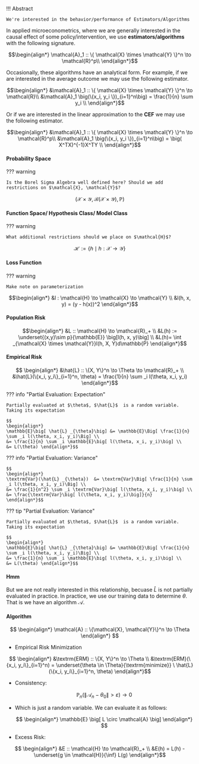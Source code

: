 
!!! Abstract 

    We're interested in the behavior/performance of Estimators/Algorithms 

In applied microeconometrics, where we are generally interested in the causal effect of some policy/intervention, we use **estimators/algorithms** with the following signature. 

$$\begin{align*}
\mathcal{A}_1 :: \{ \mathcal{X} \times \mathcal{Y} \}^n \to \mathcal{R}^p\\ 
\end{align*}$$

Occasionally, these algorithms have an analytical form. For example, if we are interested in the average outcome we may use the following estimator. 

$$\begin{align*}
&\mathcal{A}_1 :: \{ \mathcal{X} \times \mathcal{Y} \}^n \to \mathcal{R}\\ 
&\mathcal{A}_1 \big(\{x_i, y_i \})_{i=1}^n\big) = \frac{1}{n} \sum y_i \\ 
\end{align*}$$

Or if we are interested in the linear approximation to the **CEF** we may use the following estimator. 

$$\begin{align*}
&\mathcal{A}_1 :: \{ \mathcal{X} \times \mathcal{Y} \}^n \to \mathcal{R}^p\\ 
&\mathcal{A}_1 \big(\{x_i, y_i \})_{i=1}^n\big) = \big( X^TX)^{-1}X^TY \\ 
\end{align*}$$




#### Probability Space 
??? warning

    Is the Borel Sigma Algebra well defined here? Should we add restrictions on $\mathcal{X}, \mathcal{Y}$?

$$\Big( \mathcal{X} \times \mathcal{Y}, \mathcal{B}(\mathcal{X} \times \mathcal{Y}), \mathbb{P}\Big)$$

#### Function Space/ Hypothesis Class/ Model Class

??? warning

    What additional restrictions should we place on $\mathcal{H}$?

$$ \mathcal{H} := \{h \mid h : \mathcal{X} \to \mathcal{Y} \}$$

#### Loss Function 

??? warning

    Make note on parameterization

$$\begin{align*}
&l : \mathcal{H} \to \mathcal{X} \to \mathcal{Y} \\
&l(h, x, y) = (y - h(x))^2
\end{align*}$$

#### Population Risk 

$$\begin{align*}
&L :: \mathcal{H} \to \mathcal{R}_+ \\ 
&L(h) := \underset{(x,y)\sim p}{\mathbb{E}} \big[l(h, x, y)\big] \\
&L(h)= \int _{\mathcal{X} \times \mathcal{Y}}l(h, X, Y)d\mathbb{P} \end{align*}$$


#### Empirical Risk 

$$
\begin{align*}
&\hat{L} :: \{X, Y\}^n \to \Theta \to \mathcal{R}_+ \\
&\hat{L}(\{x_i, y_i\}_{i=1}^n, \theta) = \frac{1}{n} \sum _i l(\theta, x_i, y_i)
\end{align*}$$

??? info "Partial Evaluation: Expectation" 

    Partially evaluated at $\theta$, $\hat{L}$  is a random variable. Taking its expectation

    $$
    \begin{align*}
    \mathbb{E}\big[ \hat{L} _{\theta}\big] &= \mathbb{E}\Big[ \frac{1}{n} \sum _i l(\theta, x_i, y_i)\Big] \\ 
    &= \frac{1}{n} \sum _i \mathbb{E}\big[ l(\theta, x_i, y_i)\big] \\ 
    &= L(\theta) \end{align*}$$

??? info "Partial Evaluation: Variance" 


    $$
    \begin{align*}
    \textrm{Var}(\hat{L} _{\theta})  &= \textrm{Var}\Big[ \frac{1}{n} \sum _i l(\theta, x_i, y_i)\Big] \\ 
    &= \frac{1}{n^2} \sum _i \textrm{Var}\big[ l(\theta, x_i, y_i)\big] \\ 
    &= \frac{\textrm{Var}\big[ l(\theta, x_i, y_i)\big]}{n}
    \end{align*}$$

??? tip "Partial Evaluation: Variance" 

    Partially evaluated at $\theta$, $\hat{L}$  is a random variable. Taking its expectation

    $$
    \begin{align*}
    \mathbb{E}\big[ \hat{L} _{\theta}\big] &= \mathbb{E}\Big[ \frac{1}{n} \sum _i l(\theta, x_i, y_i)\Big] \\ 
    &= \frac{1}{n} \sum _i \mathbb{E}\big[ l(\theta, x_i, y_i)\big] \\ 
    &= L(\theta) \end{align*}$$


#### Hmm 
But we are not really interested in this relationship, becuase $\hat{L}$ is not partially evaluated in practice. In practice, we use our training data to determine $\theta$. That is we have an algorithm $\mathcal{A}$. 

#### Algorithm 

$$
\begin{align*}
\mathcal{A} :: \{\mathcal{X}, \mathcal{Y}\}^n \to \Theta 
\end{align*}
$$

- Empirical Risk Minimization

$$
\begin{align*}
&\textrm{ERM} :: \{X, Y\}^n \to \Theta  \\
&\textrm{ERM}(\{x_i, y_i\}_{i=1}^n) = \underset{\theta \in \Theta}{\textrm{minimize}} \ \hat{L}(\{x_i, y_i\}_{i=1}^n, \theta)  
\end{align*}$$

- Consistency: 

    $$\mathbb{P}_n ( \| \mathcal{A}_n - \theta _0 \| > \varepsilon) \to 0  $$



- Which is just a random variable. We can evaluate it as follows: 

    $$
    \begin{align*}
    \mathbb{E} \big[ L \circ \mathcal{A} \big]
    \end{align*}
    $$




- Excess Risk:

$$ 
\begin{align*}
&E :: \mathcal{H} \to \mathcal{R}_+ \\
&E(h) = L(h) - \underset{g \in \mathcal{H}}{\inf} L(g)
\end{align*}$$
